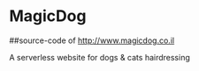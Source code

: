 # MagicDog
##source-code of http://www.magicdog.co.il

A serverless website for dogs & cats hairdressing
